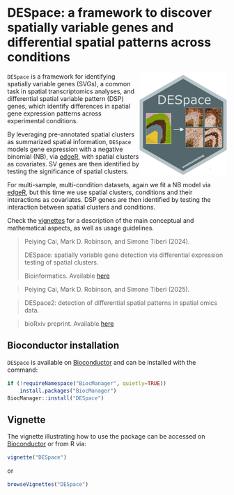 # DESpace: a framework to discover spatially variable genes and differential spatial patterns across conditions

<img src="man/figures/DESpace.png" width="200" align="right" alt="Alt text">

`DESpace` is a framework for identifying spatially variable genes (SVGs), a common task in spatial transcriptomics analyses, and differential spatial variable pattern (DSP) genes, which identify differences in spatial gene expression patterns across experimental conditions.

By leveraging pre-annotated spatial clusters as summarized spatial information, `DESpace` models gene expression with a negative binomial (NB), via [edgeR](https://bioconductor.org/packages/release/bioc/html/edgeR.html), with spatial clusters as covariates. SV genes are then identified by testing the significance of spatial clusters. 

For multi-sample, multi-condition datasets, again we fit a NB model via [edgeR](https://bioconductor.org/packages/release/bioc/html/edgeR.html), but this time we use spatial clusters, conditions and their interactions as covariates.
DSP genes are then identified by testing the interaction between spatial clusters and conditions.

Check the [vignettes](https://peicai.github.io/DESpace/articles/SVG.html) for a description of the main conceptual and mathematical aspects, as well as usage guidelines.

> Peiying Cai, Mark D. Robinson, and Simone Tiberi (2024).
>
> DESpace: spatially variable gene detection via differential expression testing of spatial clusters.
>
> Bioinformatics.
> Available [here](https://doi.org/10.1093/bioinformatics/btae027)

> Peiying Cai, Mark D. Robinson, and Simone Tiberi (2025).  

> DESpace2: detection of differential spatial patterns in spatial omics data. 

> bioRxiv preprint. 
> Available [here](https://www.biorxiv.org/content/10.1101/2025.06.30.662268v1)

## Bioconductor installation 
`DESpace` is available on [Bioconductor](https://bioconductor.org/packages/DESpace) and can be installed with the command:
``` r
if (!requireNamespace("BiocManager", quietly=TRUE))
    install.packages("BiocManager")
BiocManager::install("DESpace")
```

## Vignette
The vignette illustrating how to use the package can be accessed on 
[Bioconductor](https://bioconductor.org/packages/DESpace)
or from R via:
``` r
vignette("DESpace")
```
or
``` r
browseVignettes("DESpace")
```
